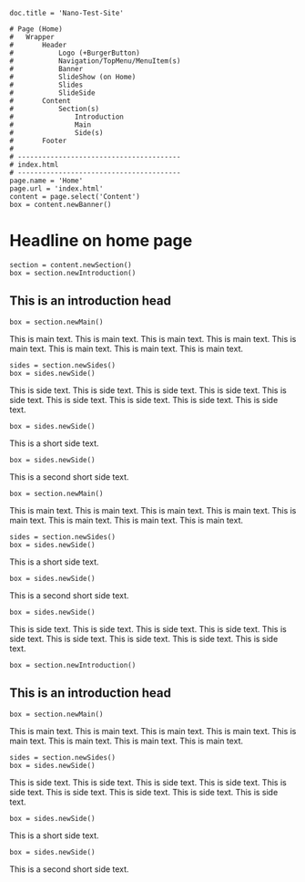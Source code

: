 ~~~
doc.title = 'Nano-Test-Site'

# Page (Home)
#	Wrapper
#		Header 
#			Logo (+BurgerButton)
#			Navigation/TopMenu/MenuItem(s)
#  			Banner
#  			SlideShow (on Home)
#      		Slides
#      		SlideSide
#		Content
#			Section(s)
#				Introduction
#				Main
#				Side(s)
#		Footer
#
# ----------------------------------------
# index.html
# ----------------------------------------
page.name = 'Home'
page.url = 'index.html'
content = page.select('Content')
box = content.newBanner()
~~~
# Headline on home page
~~~
section = content.newSection()
box = section.newIntroduction()
~~~
## This is an introduction head

~~~
box = section.newMain()
~~~
This is main text.
This is main text.
This is main text.
This is main text.
This is main text.
This is main text.
This is main text.
This is main text.

~~~
sides = section.newSides()
box = sides.newSide()
~~~
This is side text.
This is side text.
This is side text.
This is side text.
This is side text.
This is side text.
This is side text.
This is side text.
This is side text.

~~~
box = sides.newSide()
~~~
This is a short side text.

~~~
box = sides.newSide()
~~~
This is a second short side text.

~~~
box = section.newMain()
~~~
This is main text.
This is main text.
This is main text.
This is main text.
This is main text.
This is main text.
This is main text.
This is main text.

~~~
sides = section.newSides()
box = sides.newSide()
~~~
This is a short side text.

~~~
box = sides.newSide()
~~~
This is a second short side text.

~~~
box = sides.newSide()
~~~
This is side text.
This is side text.
This is side text.
This is side text.
This is side text.
This is side text.
This is side text.
This is side text.
This is side text.

~~~
box = section.newIntroduction()
~~~
## This is an introduction head

~~~
box = section.newMain()
~~~
This is main text.
This is main text.
This is main text.
This is main text.
This is main text.
This is main text.
This is main text.
This is main text.

~~~
sides = section.newSides()
box = sides.newSide()
~~~
This is side text.
This is side text.
This is side text.
This is side text.
This is side text.
This is side text.
This is side text.
This is side text.
This is side text.

~~~
box = sides.newSide()
~~~
This is a short side text.

~~~
box = sides.newSide()
~~~
This is a second short side text.

